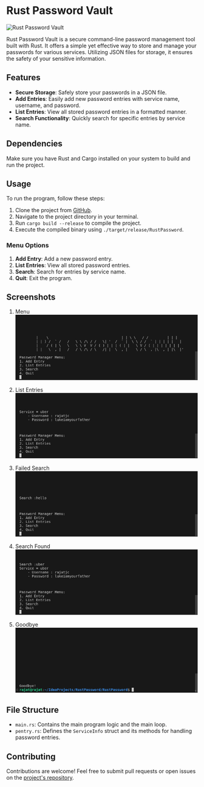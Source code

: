 # Rust Password Vault

![Rust Password Vault](https://github.com/rajatjc/RustPassword/raw/main/images/rust_password_vault.png)

Rust Password Vault is a secure command-line password management tool built with Rust. It offers a simple yet effective way to store and manage your passwords for various services. Utilizing JSON files for storage, it ensures the safety of your sensitive information.

## Features

- **Secure Storage**: Safely store your passwords in a JSON file.
- **Add Entries**: Easily add new password entries with service name, username, and password.
- **List Entries**: View all stored password entries in a formatted manner.
- **Search Functionality**: Quickly search for specific entries by service name.

## Dependencies

Make sure you have Rust and Cargo installed on your system to build and run the project.

## Usage

To run the program, follow these steps:

1. Clone the project from [GitHub](https://github.com/rajatjc/RustPassword).
2. Navigate to the project directory in your terminal.
3. Run `cargo build --release` to compile the project.
4. Execute the compiled binary using `./target/release/RustPassword`.

### Menu Options

1. **Add Entry**: Add a new password entry.
2. **List Entries**: View all stored password entries.
3. **Search**: Search for entries by service name.
4. **Quit**: Exit the program.

## Screenshots

1. Menu
   ![Menu](https://github.com/rajatjc/RustPassword/blob/main/raw/main/images/1.png)

2. List Entries
   ![List Entries](https://github.com/rajatjc/RustPassword/blob/main/raw/main/images/2.png)

3. Failed Search
   ![Failed Search](https://github.com/rajatjc/RustPassword/blob/main/raw/main/images/3.png)

4. Search Found
   ![Search Found](https://github.com/rajatjc/RustPassword/blob/main/raw/main/images/4.png)

5. Goodbye
   ![Goodbye](https://github.com/rajatjc/RustPassword/blob/main/raw/main/images/5.png)

## File Structure

- `main.rs`: Contains the main program logic and the main loop.
- `pentry.rs`: Defines the `ServiceInfo` struct and its methods for handling password entries.

## Contributing

Contributions are welcome! Feel free to submit pull requests or open issues on the [project's repository](https://github.com/rajatjc/RustPassword).
